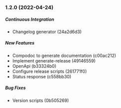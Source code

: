 ### 1.2.0 (2022-04-24)

##### Continuous Integration

*  Changelog generator (24a2d6d3)

##### New Features

*  Compodoc to generate documentation (c00ac212)
*  Implement generate-release (49146559)
*  OpenApi (b33324b0)
*  Configure release scripts (261771f0)
*  Status response (c558bb30)

##### Bug Fixes

*  Version scripts (0b505269)

